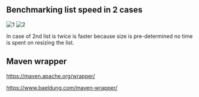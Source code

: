 ## Benchmarking list speed in 2 cases

![1](https://user-images.githubusercontent.com/5446906/198242888-e218b8f8-12a4-486d-9a16-434c591b7bcc.PNG)
![2](https://user-images.githubusercontent.com/5446906/198242947-5a751ed3-3ed9-46dd-99ae-c552ceadd521.PNG)


In case of 2nd list is twice is faster because size is pre-determined no time is spent on resizing the list.
           
           
## Maven wrapper
https://maven.apache.org/wrapper/

https://www.baeldung.com/maven-wrapper/

